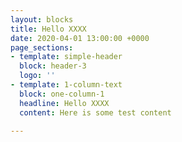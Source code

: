 ```yaml
---
layout: blocks
title: Hello XXXX
date: 2020-04-01 13:00:00 +0000
page_sections:
- template: simple-header
  block: header-3
  logo: ''
- template: 1-column-text
  block: one-column-1
  headline: Hello XXXX
  content: Here is some test content

---
```

